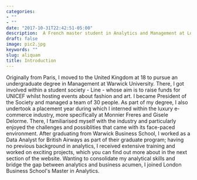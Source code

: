 ```yaml
---
categories:
- ""
- ""
date: "2017-10-31T22:42:51-05:00"
description:  A French master student in Analytics and Management at London Business School, I am interested in pursuing a career in analytics within an online retailer.
draft: false
image: pic2.jpg
keywords: ""
slug: aliquam
title: Introduction
---
```


Originally from Paris, I moved to the United Kingdom at 18 to pursue an undergraduate degree in Management at Warwick University. There, I got involved within a student society - Line - whose aim is to raise funds for UNICEF whilst hosting events about fashion and art. I became President of the Society and managed a team of 30 people. 
As part of my degree, I also undertook a placement year during which I interned within the luxury e-commerce industry, more specifically at Monnier Freres and Gisele Delorme. There, I familiarised myself with the industry and particularly enjoyed the challenges and possiblities that came with its face-paced environment. 
After graduating from Warwick Business School, I worked as a Data Analyst for British Airways as part of their graduate program; having no previous background in analytics, I received extensive training and worked on exciting projects, which you can find out more about in the next section of the website. 
Wanting to consolidate my analytical skills and bridge the gap between analytics and business acumen, I joined London Business School's Master in Analytics. 